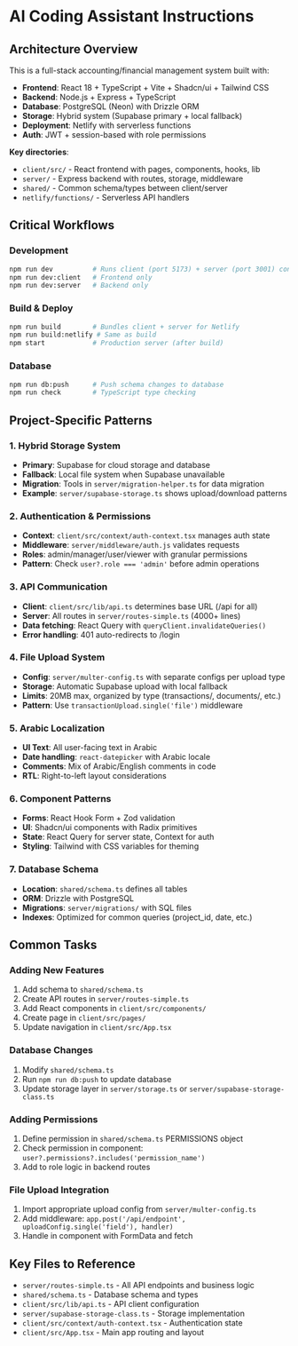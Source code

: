 # AI Coding Assistant Instructions

## Architecture Overview

This is a full-stack accounting/financial management system built with:
- **Frontend**: React 18 + TypeScript + Vite + Shadcn/ui + Tailwind CSS
- **Backend**: Node.js + Express + TypeScript
- **Database**: PostgreSQL (Neon) with Drizzle ORM
- **Storage**: Hybrid system (Supabase primary + local fallback)
- **Deployment**: Netlify with serverless functions
- **Auth**: JWT + session-based with role permissions

**Key directories**:
- `client/src/` - React frontend with pages, components, hooks, lib
- `server/` - Express backend with routes, storage, middleware
- `shared/` - Common schema/types between client/server
- `netlify/functions/` - Serverless API handlers

## Critical Workflows

### Development
```bash
npm run dev          # Runs client (port 5173) + server (port 3001) concurrently
npm run dev:client   # Frontend only
npm run dev:server   # Backend only
```

### Build & Deploy
```bash
npm run build        # Bundles client + server for Netlify
npm run build:netlify # Same as build
npm start            # Production server (after build)
```

### Database
```bash
npm run db:push      # Push schema changes to database
npm run check        # TypeScript type checking
```

## Project-Specific Patterns

### 1. Hybrid Storage System
- **Primary**: Supabase for cloud storage and database
- **Fallback**: Local file system when Supabase unavailable
- **Migration**: Tools in `server/migration-helper.ts` for data migration
- **Example**: `server/supabase-storage.ts` shows upload/download patterns

### 2. Authentication & Permissions
- **Context**: `client/src/context/auth-context.tsx` manages auth state
- **Middleware**: `server/middleware/auth.js` validates requests
- **Roles**: admin/manager/user/viewer with granular permissions
- **Pattern**: Check `user?.role === 'admin'` before admin operations

### 3. API Communication
- **Client**: `client/src/lib/api.ts` determines base URL (/api for all)
- **Server**: All routes in `server/routes-simple.ts` (4000+ lines)
- **Data fetching**: React Query with `queryClient.invalidateQueries()`
- **Error handling**: 401 auto-redirects to /login

### 4. File Upload System
- **Config**: `server/multer-config.ts` with separate configs per upload type
- **Storage**: Automatic Supabase upload with local fallback
- **Limits**: 20MB max, organized by type (transactions/, documents/, etc.)
- **Pattern**: Use `transactionUpload.single('file')` middleware

### 5. Arabic Localization
- **UI Text**: All user-facing text in Arabic
- **Date handling**: `react-datepicker` with Arabic locale
- **Comments**: Mix of Arabic/English comments in code
- **RTL**: Right-to-left layout considerations

### 6. Component Patterns
- **Forms**: React Hook Form + Zod validation
- **UI**: Shadcn/ui components with Radix primitives
- **State**: React Query for server state, Context for auth
- **Styling**: Tailwind with CSS variables for theming

### 7. Database Schema
- **Location**: `shared/schema.ts` defines all tables
- **ORM**: Drizzle with PostgreSQL
- **Migrations**: `server/migrations/` with SQL files
- **Indexes**: Optimized for common queries (project_id, date, etc.)

## Common Tasks

### Adding New Features
1. Add schema to `shared/schema.ts`
2. Create API routes in `server/routes-simple.ts`
3. Add React components in `client/src/components/`
4. Create page in `client/src/pages/`
5. Update navigation in `client/src/App.tsx`

### Database Changes
1. Modify `shared/schema.ts`
2. Run `npm run db:push` to update database
3. Update storage layer in `server/storage.ts` or `server/supabase-storage-class.ts`

### Adding Permissions
1. Define permission in `shared/schema.ts` PERMISSIONS object
2. Check permission in component: `user?.permissions?.includes('permission_name')`
3. Add to role logic in backend routes

### File Upload Integration
1. Import appropriate upload config from `server/multer-config.ts`
2. Add middleware: `app.post('/api/endpoint', uploadConfig.single('field'), handler)`
3. Handle in component with FormData and fetch

## Key Files to Reference

- `server/routes-simple.ts` - All API endpoints and business logic
- `shared/schema.ts` - Database schema and types
- `client/src/lib/api.ts` - API client configuration
- `server/supabase-storage-class.ts` - Storage implementation
- `client/src/context/auth-context.tsx` - Authentication state
- `client/src/App.tsx` - Main app routing and layout